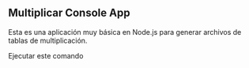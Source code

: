 ## Multiplicar Console App

Esta es una aplicación muy básica en Node.js para generar archivos de tablas de multiplicación.

Ejecutar este comando

